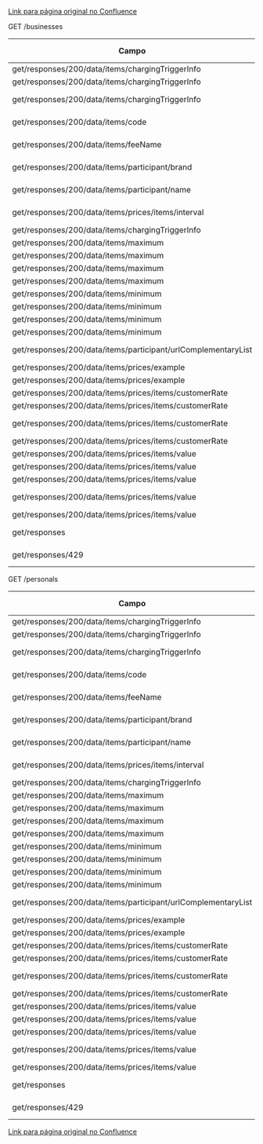 [Link para página original no Confluence](https://openfinancebrasil.atlassian.net/wiki/spaces/OF/pages/56459273)

GET /businesses

| **Campo** | **O que foi Alterado?** |
| --- | --- |
| get/responses/200/data/items/chargingTriggerInfo | description |
| get/responses/200/data/items/chargingTriggerInfo | example |
| get/responses/200/data/items/chargingTriggerInfo | Adicionado - "minLength" |
| get/responses/200/data/items/code | Removido - "maxLength" |
| get/responses/200/data/items/feeName | Removido - "maxLength" |
| get/responses/200/data/items/participant/brand | Adicionado - "pattern" |
| get/responses/200/data/items/participant/name | Adicionado - "pattern" |
| get/responses/200/data/items/prices/items/interval | Removido - "maxLength" |
| get/responses/200/data/items/chargingTriggerInfo | description |
| get/responses/200/data/items/maximum | example |
| get/responses/200/data/items/maximum | maxLength |
| get/responses/200/data/items/maximum | minLength |
| get/responses/200/data/items/maximum | pattern |
| get/responses/200/data/items/minimum | example |
| get/responses/200/data/items/minimum | maxLength |
| get/responses/200/data/items/minimum | minLength |
| get/responses/200/data/items/minimum | pattern |
| get/responses/200/data/items/participant/urlComplementaryList | Adicionado - "description" |
| get/responses/200/data/items/prices/example | customerRate |
| get/responses/200/data/items/prices/example | value |
| get/responses/200/data/items/prices/items/customerRate | example |
| get/responses/200/data/items/prices/items/customerRate | maxLength |
| get/responses/200/data/items/prices/items/customerRate | Adicionado - "minLength" |
| get/responses/200/data/items/prices/items/customerRate | pattern |
| get/responses/200/data/items/prices/items/value | description |
| get/responses/200/data/items/prices/items/value | example |
| get/responses/200/data/items/prices/items/value | maxLength |
| get/responses/200/data/items/prices/items/value | Adicionado - "minLength" |
| get/responses/200/data/items/prices/items/value | pattern |
| get/responses | Adicionado - "529" |
| get/responses/429 | Alterado - "description" |

 GET /personals

| **Campo** | **O que foi alterado?** |
| --- | --- |
| get/responses/200/data/items/chargingTriggerInfo | description |
| get/responses/200/data/items/chargingTriggerInfo | example |
| get/responses/200/data/items/chargingTriggerInfo | Adicionado - "minLength" |
| get/responses/200/data/items/code | Removido - "maxLength" |
| get/responses/200/data/items/feeName | Removido - "maxLength" |
| get/responses/200/data/items/participant/brand | Adicionado - "pattern" |
| get/responses/200/data/items/participant/name | Adicionado - "pattern" |
| get/responses/200/data/items/prices/items/interval | Removido - "maxLength" |
| get/responses/200/data/items/chargingTriggerInfo | description |
| get/responses/200/data/items/maximum | example |
| get/responses/200/data/items/maximum | maxLength |
| get/responses/200/data/items/maximum | minLength |
| get/responses/200/data/items/maximum | pattern |
| get/responses/200/data/items/minimum | example |
| get/responses/200/data/items/minimum | maxLength |
| get/responses/200/data/items/minimum | minLength |
| get/responses/200/data/items/minimum | pattern |
| get/responses/200/data/items/participant/urlComplementaryList | Adicionado - "description" |
| get/responses/200/data/items/prices/example | customerRate |
| get/responses/200/data/items/prices/example | value |
| get/responses/200/data/items/prices/items/customerRate | example |
| get/responses/200/data/items/prices/items/customerRate | maxLength |
| get/responses/200/data/items/prices/items/customerRate | Adicionado - "minLength" |
| get/responses/200/data/items/prices/items/customerRate | pattern |
| get/responses/200/data/items/prices/items/value | description |
| get/responses/200/data/items/prices/items/value | example |
| get/responses/200/data/items/prices/items/value | maxLength |
| get/responses/200/data/items/prices/items/value | Adicionado - "minLength" |
| get/responses/200/data/items/prices/items/value | pattern |
| get/responses | Adicionado - "529" |
| get/responses/429 | Alterado - "description" |

[Link para página original no Confluence](https://openfinancebrasil.atlassian.net/wiki/spaces/OF/pages/56459273)
